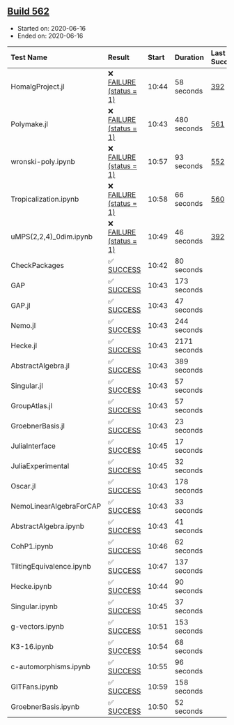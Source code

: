 ## [Build 562](https://oscarci.mathematik.uni-kl.de/job/oscar-julia-1.4/562/)

* Started on: 2020-06-16
* Ended on: 2020-06-16

| Test Name    | Result | Start | Duration | Last Success | First Failure |
|:-------------|:-------|:------|:---------|:-------------|:--------------|
| HomalgProject.jl | ❌ [FAILURE (status = 1)](https://oscarci.mathematik.uni-kl.de/job/oscar-julia-1.4/562/artifact/logs/build-562/HomalgProject.jl.log) | 10:44 | 58 seconds | [392](https://oscarci.mathematik.uni-kl.de/job/oscar-julia-1.4/392/) | [393](https://oscarci.mathematik.uni-kl.de/job/oscar-julia-1.4/393/) |
| Polymake.jl | ❌ [FAILURE (status = 1)](https://oscarci.mathematik.uni-kl.de/job/oscar-julia-1.4/562/artifact/logs/build-562/Polymake.jl.log) | 10:43 | 480 seconds | [561](https://oscarci.mathematik.uni-kl.de/job/oscar-julia-1.4/561/) | [562](https://oscarci.mathematik.uni-kl.de/job/oscar-julia-1.4/562/) |
| wronski-poly.ipynb | ❌ [FAILURE (status = 1)](https://oscarci.mathematik.uni-kl.de/job/oscar-julia-1.4/562/artifact/logs/build-562/wronski-poly.ipynb.log) | 10:57 | 93 seconds | [552](https://oscarci.mathematik.uni-kl.de/job/oscar-julia-1.4/552/) | [553](https://oscarci.mathematik.uni-kl.de/job/oscar-julia-1.4/553/) |
| Tropicalization.ipynb | ❌ [FAILURE (status = 1)](https://oscarci.mathematik.uni-kl.de/job/oscar-julia-1.4/562/artifact/logs/build-562/Tropicalization.ipynb.log) | 10:58 | 66 seconds | [560](https://oscarci.mathematik.uni-kl.de/job/oscar-julia-1.4/560/) | [561](https://oscarci.mathematik.uni-kl.de/job/oscar-julia-1.4/561/) |
| uMPS(2,2,4)_0dim.ipynb | ❌ [FAILURE (status = 1)](https://oscarci.mathematik.uni-kl.de/job/oscar-julia-1.4/562/artifact/logs/build-562/uMPS-2-2-4-_0dim.ipynb.log) | 10:49 | 46 seconds | [392](https://oscarci.mathematik.uni-kl.de/job/oscar-julia-1.4/392/) | [393](https://oscarci.mathematik.uni-kl.de/job/oscar-julia-1.4/393/) |
| CheckPackages | ✅ [SUCCESS](https://oscarci.mathematik.uni-kl.de/job/oscar-julia-1.4/562/artifact/logs/build-562/CheckPackages.log) | 10:42 | 80 seconds |  |  |
| GAP | ✅ [SUCCESS](https://oscarci.mathematik.uni-kl.de/job/oscar-julia-1.4/562/artifact/logs/build-562/GAP.log) | 10:43 | 173 seconds |  |  |
| GAP.jl | ✅ [SUCCESS](https://oscarci.mathematik.uni-kl.de/job/oscar-julia-1.4/562/artifact/logs/build-562/GAP.jl.log) | 10:43 | 47 seconds |  |  |
| Nemo.jl | ✅ [SUCCESS](https://oscarci.mathematik.uni-kl.de/job/oscar-julia-1.4/562/artifact/logs/build-562/Nemo.jl.log) | 10:43 | 244 seconds |  |  |
| Hecke.jl | ✅ [SUCCESS](https://oscarci.mathematik.uni-kl.de/job/oscar-julia-1.4/562/artifact/logs/build-562/Hecke.jl.log) | 10:43 | 2171 seconds |  |  |
| AbstractAlgebra.jl | ✅ [SUCCESS](https://oscarci.mathematik.uni-kl.de/job/oscar-julia-1.4/562/artifact/logs/build-562/AbstractAlgebra.jl.log) | 10:43 | 389 seconds |  |  |
| Singular.jl | ✅ [SUCCESS](https://oscarci.mathematik.uni-kl.de/job/oscar-julia-1.4/562/artifact/logs/build-562/Singular.jl.log) | 10:43 | 57 seconds |  |  |
| GroupAtlas.jl | ✅ [SUCCESS](https://oscarci.mathematik.uni-kl.de/job/oscar-julia-1.4/562/artifact/logs/build-562/GroupAtlas.jl.log) | 10:43 | 57 seconds |  |  |
| GroebnerBasis.jl | ✅ [SUCCESS](https://oscarci.mathematik.uni-kl.de/job/oscar-julia-1.4/562/artifact/logs/build-562/GroebnerBasis.jl.log) | 10:43 | 23 seconds |  |  |
| JuliaInterface | ✅ [SUCCESS](https://oscarci.mathematik.uni-kl.de/job/oscar-julia-1.4/562/artifact/logs/build-562/JuliaInterface.log) | 10:45 | 17 seconds |  |  |
| JuliaExperimental | ✅ [SUCCESS](https://oscarci.mathematik.uni-kl.de/job/oscar-julia-1.4/562/artifact/logs/build-562/JuliaExperimental.log) | 10:45 | 32 seconds |  |  |
| Oscar.jl | ✅ [SUCCESS](https://oscarci.mathematik.uni-kl.de/job/oscar-julia-1.4/562/artifact/logs/build-562/Oscar.jl.log) | 10:43 | 178 seconds |  |  |
| NemoLinearAlgebraForCAP | ✅ [SUCCESS](https://oscarci.mathematik.uni-kl.de/job/oscar-julia-1.4/562/artifact/logs/build-562/NemoLinearAlgebraForCAP.log) | 10:43 | 33 seconds |  |  |
| AbstractAlgebra.ipynb | ✅ [SUCCESS](https://oscarci.mathematik.uni-kl.de/job/oscar-julia-1.4/562/artifact/logs/build-562/AbstractAlgebra.ipynb.log) | 10:43 | 41 seconds |  |  |
| CohP1.ipynb | ✅ [SUCCESS](https://oscarci.mathematik.uni-kl.de/job/oscar-julia-1.4/562/artifact/logs/build-562/CohP1.ipynb.log) | 10:46 | 62 seconds |  |  |
| TiltingEquivalence.ipynb | ✅ [SUCCESS](https://oscarci.mathematik.uni-kl.de/job/oscar-julia-1.4/562/artifact/logs/build-562/TiltingEquivalence.ipynb.log) | 10:47 | 137 seconds |  |  |
| Hecke.ipynb | ✅ [SUCCESS](https://oscarci.mathematik.uni-kl.de/job/oscar-julia-1.4/562/artifact/logs/build-562/Hecke.ipynb.log) | 10:44 | 90 seconds |  |  |
| Singular.ipynb | ✅ [SUCCESS](https://oscarci.mathematik.uni-kl.de/job/oscar-julia-1.4/562/artifact/logs/build-562/Singular.ipynb.log) | 10:45 | 37 seconds |  |  |
| g-vectors.ipynb | ✅ [SUCCESS](https://oscarci.mathematik.uni-kl.de/job/oscar-julia-1.4/562/artifact/logs/build-562/g-vectors.ipynb.log) | 10:51 | 153 seconds |  |  |
| K3-16.ipynb | ✅ [SUCCESS](https://oscarci.mathematik.uni-kl.de/job/oscar-julia-1.4/562/artifact/logs/build-562/K3-16.ipynb.log) | 10:54 | 68 seconds |  |  |
| c-automorphisms.ipynb | ✅ [SUCCESS](https://oscarci.mathematik.uni-kl.de/job/oscar-julia-1.4/562/artifact/logs/build-562/c-automorphisms.ipynb.log) | 10:55 | 96 seconds |  |  |
| GITFans.ipynb | ✅ [SUCCESS](https://oscarci.mathematik.uni-kl.de/job/oscar-julia-1.4/562/artifact/logs/build-562/GITFans.ipynb.log) | 10:59 | 158 seconds |  |  |
| GroebnerBasis.ipynb | ✅ [SUCCESS](https://oscarci.mathematik.uni-kl.de/job/oscar-julia-1.4/562/artifact/logs/build-562/GroebnerBasis.ipynb.log) | 10:50 | 52 seconds |  |  |
